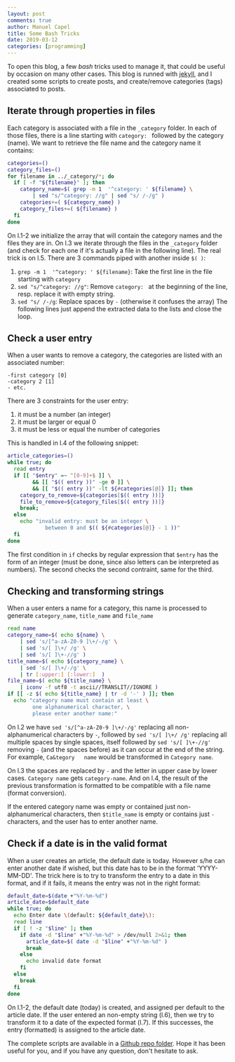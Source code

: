 ```yaml
---
layout: post
comments: true
author: Manuel Capel
title: Some Bash Tricks
date: 2019-03-12
categories: [programming]
---
```

To open this blog, a few *bash* tricks used to manage it, that could be useful by occasion on many other cases. This blog is runned with [jekyll](https://jekyllrb.com/), and I created some scripts to create posts, and create/remove categories (tags) associated to posts.

## Iterate through properties in files
Each category is associated with a file in the `_category` folder. In each of those files, there is a line starting with `category: ` followed by the category (name). We want to retrieve the file name and the category name it contains:

```bash
categories=()
category_files=()
for filename in ../_category/*; do
  if [ -f "${filename}" ]; then
    category_name=$( grep -m 1  '^category: ' ${filename} \
        | sed "s/^category: //g" | sed "s/ /-/g" )
    categories+=( ${category_name} )
    category_files+=( ${filename} )
  fi
done
```
On l.1-2 we initialize the array that will contain the category names and the files they are in. On l.3 we iterate through the files in the `_category` folder (and check for each one if it's actually a file in the following line). The real trick is on l.5. There are 3 commands piped with another inside `$( )`:
1. `grep -m 1  '^category: ' ${filename}`: Take the first line in the file starting with `category`
2. `sed "s/^category: //g"`: Remove `category: ` at the beginning of the line, resp. replace it with empty string.
3. `sed "s/ /-/g`: Replace spaces by `-` (otherwise it confuses the array)
The following lines just append the extracted data to the lists and close the loop.

## Check a user entry
When a user wants to remove a category, the categories are listed with an associated number:
```
-first category [0]
-category 2 [1]
- etc.
```

There are 3 constraints for the user entry:
1. it must be a number (an integer)
2. it must be larger or equal 0
3. it must be less or equal the number of categories

This is handled in l.4 of the following snippet:
```bash
article_categories=()
while true; do
  read entry
  if [[ "$entry" =~ ^[0-9]+$ ]] \
        && [[ "$(( entry ))" -ge 0 ]] \
        && [[ "$(( entry ))" -lt ${#categories[@]} ]]; then
    category_to_remove=${categories[$(( entry ))]}
    file_to_remove=${category_files[$(( entry ))]}
    break;
  else
    echo "invalid entry: must be an integer \
            between 0 and $(( ${#categories[@]} - 1 ))"
  fi
done
```
The first condition in `if` checks by regular expression that `$entry` has the form of an integer (must be done, since also letters can be interpreted as numbers). The second checks the second contraint, same for the third.

## Checking and transforming strings
When a user enters a name for a category, this name is processed to generate `category_name`, `title_name` and `file_name`

```bash
read name
category_name=$( echo ${name} \
    | sed 's/[^a-zA-Z0-9 ]\+/-/g' \
    | sed 's/[ ]\+/ /g' \
    | sed 's/[ ]\+-//g' )
title_name=$( echo ${category_name} \
    | sed 's/[ ]\+/-/g' \
    | tr [:upper:] [:lower:]  )
file_name=$( echo ${title_name} \
    | iconv -f utf8 -t ascii//TRANSLIT//IGNORE )
if [[ -z $( echo ${title_name} | tr -d '-' ) ]]; then
  echo "category name must contain at least \
        one alphanumerical character, \
        please enter another name:"
```
On l.2 we have `sed 's/[^a-zA-Z0-9 ]\+/-/g'` replacing all non-alphanumerical characters by `-`, followed by `sed 's/[ ]\+/ /g'` replacing all multiple spaces by single spaces, itself followed by `sed 's/[ ]\+-//g'` removing `-` (and the spaces before) as it can occur at the end of the string. For example, `Ca&tegory   name` would be transformed in `Category name`.

On l.3 the spaces are replaced by `-` and the letter in upper case by lower cases. `Category name` gets `category-name`. And on l.4, the result of the previous transformation is formatted to be compatible with a file name (format conversion).

If the entered category name was empty or contained just non-alphanumerical characters, then `$title_name` is empty or contains just `-` characters, and the user has to enter another name.

## Check if a date is in the valid format
When a user creates an article, the default date is today. However s/he can enter another date if wished, but this date has to be in the format 'YYYY-MM-DD'. The trick here is to try to transform the entry to a date in this format, and if it fails, it means the entry was not in the right format:

```bash
default_date=$(date +"%Y-%m-%d")
article_date=$default_date
while true; do
  echo Enter date \(default: ${default_date}\):
  read line
  if [ ! -z "$line" ]; then
    if date -d "$line" +"%Y-%m-%d" > /dev/null 2>&1; then
      article_date=$( date -d "$line" +"%Y-%m-%d" )
      break
    else
      echo invalid date format
    fi
  else
    break
  fi
done
```
On l.1-2, the default date (today) is created, and assigned per default to the article date. If the user entered an non-empty string (l.6), then we try to transform it to a date of the expected format (l.7). If this successes, the entry (formatted) is assigned to the article date.


The complete scripts are available in a [Github repo folder](https://github.com/mancap314/mancap314.github.io/tree/master/scripts). Hope it has been useful for you, and if you have any question, don't hesitate to ask.
